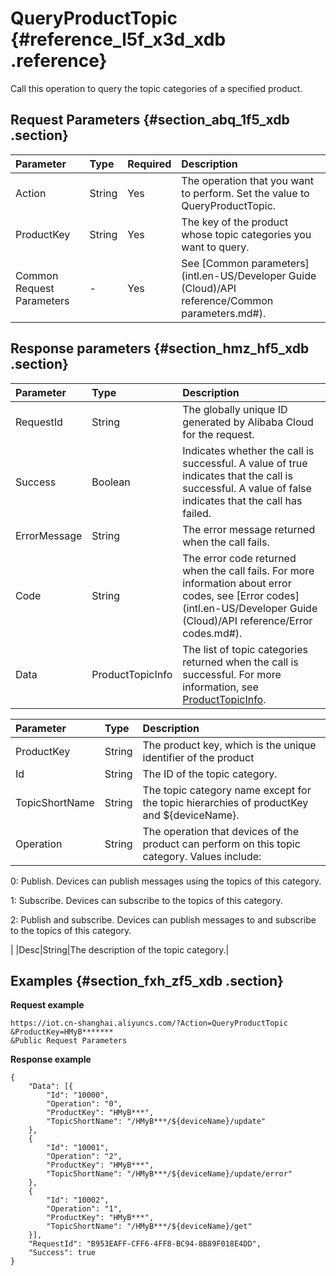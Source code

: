 # QueryProductTopic {#reference_l5f_x3d_xdb .reference}

Call this operation to query the topic categories of a specified product.

## Request Parameters {#section_abq_1f5_xdb .section}

|Parameter|Type|Required|Description|
|:--------|:---|:-------|:----------|
|Action|String|Yes|The operation that you want to perform. Set the value to QueryProductTopic.|
|ProductKey|String|Yes|The key of the product whose topic categories you want to query.|
|Common Request Parameters|-|Yes|See [Common parameters](intl.en-US/Developer Guide (Cloud)/API reference/Common parameters.md#).|

## Response parameters {#section_hmz_hf5_xdb .section}

|Parameter|Type|Description|
|:--------|:---|:----------|
|RequestId|String|The globally unique ID generated by Alibaba Cloud for the request.|
|Success|Boolean|Indicates whether the call is successful. A value of true indicates that the call is successful. A value of false indicates that the call has failed.|
|ErrorMessage|String|The error message returned when the call fails.|
|Code|String|The error code returned when the call fails. For more information about error codes, see [Error codes](intl.en-US/Developer Guide (Cloud)/API reference/Error codes.md#).|
|Data|ProductTopicInfo|The list of topic categories returned when the call is successful. For more information, see [ProductTopicInfo](#table_q1v_mf5_xdb).|

|Parameter|Type|Description|
|:--------|:---|:----------|
|ProductKey|String|The product key, which is the unique identifier of the product|
|Id|String|The ID of the topic category.|
|TopicShortName|String|The topic category name except for the topic hierarchies of productKey and $\{deviceName\}.|
|Operation|String| The operation that devices of the product can perform on this topic category. Values include:

 0: Publish. Devices can publish messages using the topics of this category.

 1: Subscribe. Devices can subscribe to the topics of this category.

 2: Publish and subscribe. Devices can publish messages to and subscribe to the topics of this category.

 |
|Desc|String|The description of the topic category.|

## Examples {#section_fxh_zf5_xdb .section}

**Request example**

```
https://iot.cn-shanghai.aliyuncs.com/?Action=QueryProductTopic
&ProductKey=HMyB*******
&Public Request Parameters
```

**Response example**

```
{
    "Data": [{
        "Id": "10000",
        "Operation": "0",
        "ProductKey": "HMyB***",
        "TopicShortName": "/HMyB***/${deviceName}/update"
    },
    {
        "Id": "10001",
        "Operation": "2",
        "ProductKey": "HMyB***",
        "TopicShortName": "/HMyB***/${deviceName}/update/error"
    },
    {
        "Id": "10002",
        "Operation": "1",
        "ProductKey": "HMyB***",
        "TopicShortName": "/HMyB***/${deviceName}/get"
    }],
    "RequestId": "B953EAFF-CFF6-4FF8-BC94-8B89F018E4DD",
    "Success": true
}
```

